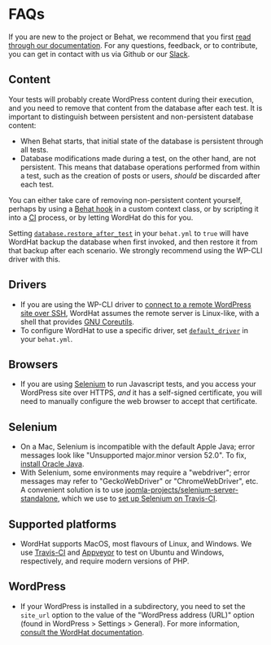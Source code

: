 # FAQs

If you are new to the project or Behat, we recommend that you first [read through our documentation](https://wordhat.info/). For any questions, feedback, or to contribute, you can get in contact with us via Github or our [Slack](https://wordhat.herokuapp.com).

## Content
Your tests will probably create WordPress content during their execution, and you need to remove that content from the database after each test. It is important to distinguish between persistent and non-persistent database content:

* When Behat starts, that initial state of the database is persistent through all tests.
* Database modifications made during a test, on the other hand, are not persistent. This means that database operations performed from within a test, such as the creation of posts or users, *should* be discarded after each test.

You can either take care of removing non-persistent content yourself, perhaps by using a [Behat hook](http://behat.org/en/latest/user_guide/context/hooks.html) in a custom context class, or by scripting it into a <a href="https://en.wikipedia.org/wiki/Continuous_integration"><abbr title="continuous integration">CI</abbr></a> process, or by letting WordHat do this for you.

Setting [`database.restore_after_test`](/configuration/settings.md) in your `behat.yml` to `true` will have WordHat backup the database when first invoked, and then restore it from that backup after each scenario. We strongly recommend using the WP-CLI driver with this.

## Drivers
* If you are using the WP-CLI driver to [connect to a remote WordPress site over SSH](https://make.wordpress.org/cli/handbook/running-commands-remotely/), WordHat assumes the remote server is Linux-like, with a shell that provides [GNU Coreutils](https://www.gnu.org/software/coreutils/coreutils.html).
* To configure WordHat to use a specific driver, set [`default_driver`](/configuration/settings.md) in your `behat.yml`.

## Browsers
* If you are using [Selenium](http://docs.seleniumhq.org/download/) to run Javascript tests, and you access your WordPress site over HTTPS, *and* it has a self-signed certificate, you will need to manually configure the web browser to accept that certificate.

## Selenium
* On a Mac, Selenium is incompatible with the default Apple Java; error messages look like "Unsupported major.minor version 52.0". To fix, [install Oracle Java](https://java.com/en/download/).
* With Selenium, some environments may require a "webdriver"; error messages may refer to "GeckoWebDriver" or "ChromeWebDriver", etc. A convenient solution is to use [joomla-projects/selenium-server-standalone](https://github.com/joomla-projects/selenium-server-standalone), which we use to [set up Selenium on Travis-CI](https://github.com/paulgibbs/behat-wordpress-extension/blob/5616a60d3a059dab1c21c9a81f7053e9337145ae/bin/travis/selenium.sh).

## Supported platforms
* WordHat supports MacOS, most flavours of Linux, and Windows. We use [Travis-CI](https://travis-ci.org/paulgibbs/behat-wordpress-extension) and [Appveyor](https://ci.appveyor.com/project/PaulGibbs/behat-wordpress-extension) to test on Ubuntu and Windows, respectively, and require modern versions of PHP.

## WordPress
* If your WordPress is installed in a subdirectory, you need to set the `site_url` option to the value of the "WordPress address (URL)" option (found in WordPress > Settings > General). For more information, [consult the WordHat documentation](/configuration/settings.md).
